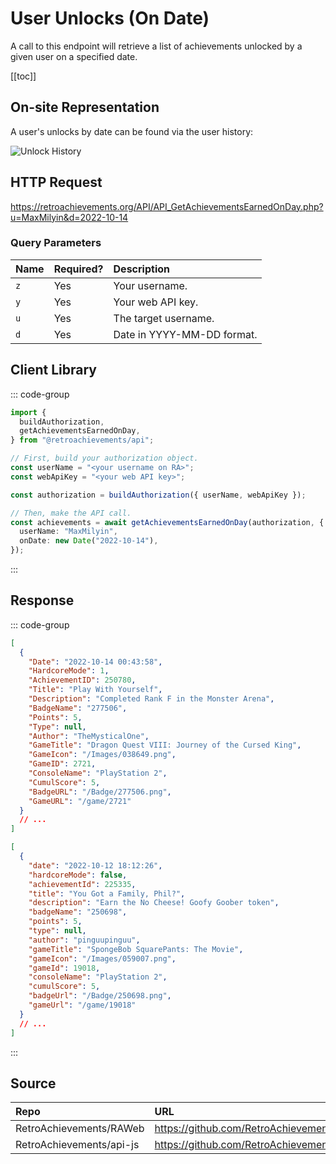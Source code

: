 <script setup>
import SampleRequest from '../../components/SampleRequest.vue';
</script>

# User Unlocks (On Date)

A call to this endpoint will retrieve a list of achievements unlocked by a given user on a specified date.

[[toc]]

## On-site Representation

A user's unlocks by date can be found via the user history:

![Unlock History](/unlock-history.png)

## HTTP Request

<SampleRequest httpVerb="GET">https://retroachievements.org/API/API_GetAchievementsEarnedOnDay.php?u=MaxMilyin&d=2022-10-14</SampleRequest>

### Query Parameters

| Name | Required? | Description                |
| :--- | :-------- | :------------------------- |
| `z`  | Yes       | Your username.             |
| `y`  | Yes       | Your web API key.          |
| `u`  | Yes       | The target username.       |
| `d`  | Yes       | Date in YYYY-MM-DD format. |

## Client Library

::: code-group

```ts [NodeJS]
import {
  buildAuthorization,
  getAchievementsEarnedOnDay,
} from "@retroachievements/api";

// First, build your authorization object.
const userName = "<your username on RA>";
const webApiKey = "<your web API key>";

const authorization = buildAuthorization({ userName, webApiKey });

// Then, make the API call.
const achievements = await getAchievementsEarnedOnDay(authorization, {
  userName: "MaxMilyin",
  onDate: new Date("2022-10-14"),
});
```

:::

## Response

::: code-group

```json [HTTP Response]
[
  {
    "Date": "2022-10-14 00:43:58",
    "HardcoreMode": 1,
    "AchievementID": 250780,
    "Title": "Play With Yourself",
    "Description": "Completed Rank F in the Monster Arena",
    "BadgeName": "277506",
    "Points": 5,
    "Type": null,
    "Author": "TheMysticalOne",
    "GameTitle": "Dragon Quest VIII: Journey of the Cursed King",
    "GameIcon": "/Images/038649.png",
    "GameID": 2721,
    "ConsoleName": "PlayStation 2",
    "CumulScore": 5,
    "BadgeURL": "/Badge/277506.png",
    "GameURL": "/game/2721"
  }
  // ...
]
```

```json [NodeJS]
[
  {
    "date": "2022-10-12 18:12:26",
    "hardcoreMode": false,
    "achievementId": 225335,
    "title": "You Got a Family, Phil?",
    "description": "Earn the No Cheese! Goofy Goober token",
    "badgeName": "250698",
    "points": 5,
    "type": null,
    "author": "pinguupinguu",
    "gameTitle": "SpongeBob SquarePants: The Movie",
    "gameIcon": "/Images/059007.png",
    "gameId": 19018,
    "consoleName": "PlayStation 2",
    "cumulScore": 5,
    "badgeUrl": "/Badge/250698.png",
    "gameUrl": "/game/19018"
  }
  // ...
]
```

:::

## Source

| Repo                     | URL                                                                                                  |
| :----------------------- | :--------------------------------------------------------------------------------------------------- |
| RetroAchievements/RAWeb  | https://github.com/RetroAchievements/RAWeb/blob/master/public/API/API_GetAchievementsEarnedOnDay.php |
| RetroAchievements/api-js | https://github.com/RetroAchievements/api-js/blob/main/src/user/getAchievementsEarnedOnDay.ts         |
